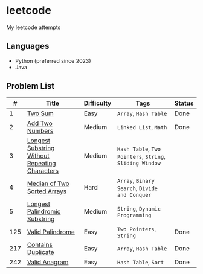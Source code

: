 # leetcode

My leetcode attempts

## Languages

- Python (preferred since 2023)
- Java

## Problem List

| #   | Title                                                                                                                           | Difficulty | Tags                                                     | Status |
| --- | ------------------------------------------------------------------------------------------------------------------------------- | ---------- | -------------------------------------------------------- | ------ |
| 1   | [Two Sum](https://leetcode.com/problems/two-sum/)                                                                               | Easy       | `Array`, `Hash Table`                                    | Done   |
| 2   | [Add Two Numbers](https://leetcode.com/problems/add-two-numbers/)                                                               | Medium     | `Linked List`, `Math`                                    | Done   |
| 3   | [Longest Substring Without Repeating Characters](https://leetcode.com/problems/longest-substring-without-repeating-characters/) | Medium     | `Hash Table`, `Two Pointers`, `String`, `Sliding Window` |        |
| 4   | [Median of Two Sorted Arrays](https://leetcode.com/problems/median-of-two-sorted-arrays/)                                       | Hard       | `Array`, `Binary Search`, `Divide and Conquer`           |        |
| 5   | [Longest Palindromic Substring](https://leetcode.com/problems/longest-palindromic-substring/)                                   | Medium     | `String`, `Dynamic Programming`                          |        |
| 125 | [Valid Palindrome](https://leetcode.com/problems/valid-palindrome/)                                                             | Easy       | `Two Pointers`, `String`                                 | Done   |
| 217 | [Contains Duplicate](https://leetcode.com/problems/contains-duplicate/)                                                         | Easy       | `Array`, `Hash Table`                                    | Done   |
| 242 | [Valid Anagram](https://leetcode.com/problems/valid-anagram/)                                                                   | Easy       | `Hash Table`, `Sort`                                     | Done   |
